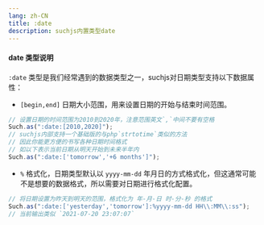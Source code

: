 ```yaml
---
lang: zh-CN
title: :date
description: suchjs内置类型date
---
```


#### date 类型说明

`:date` 类型是我们经常遇到的数据类型之一，suchjs对日期类型支持以下数据属性：

- `[begin,end]` 日期大小范围，用来设置日期的开始与结束时间范围。

```javascript
// 设置日期的时间范围为2010到2020年，注意范围英文`,`中间不要有空格
Such.as(":date:[2010,2020]");
// suchjs内部支持一个基础版的与php`strtotime`类似的方法
// 因此你能更方便的书写各种日期时间格式
// 如以下表示当前日期从明天开始到未来半年内
Such.as(":date:['tomorrow','+6 months']");
```

- `%` 格式化，日期类型默认以 `yyyy-mm-dd` 年月日的方式格式化，但这通常可能不是想要的数据格式，所以需要对日期进行格式化配置。

```javascript
// 将日期设置为昨天到明天的范围，格式化为 年-月-日 时-分-秒 的格式
Such.as(":date:['yesterday','tomorrow']:%yyyy-mm-dd HH\\:MM\\:ss"); 
// 当前输出类似 `2021-07-20 23:07:07`
```